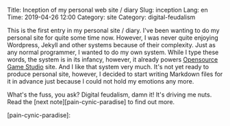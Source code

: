 Title: Inception of my personal web site / diary
Slug: inception
Lang: en
Time: 2019-04-26 12:00
Category: site
Category: digital-feudalism

This is the first entry in my personal site / diary. I've been wanting
to do my personal site for quite some time now. However, I was never quite
enjoying Wordpress, Jekyll and other systems because of their complexity.
Just as any normal programmer, I wanted to do my own system. While
I type these words, the system is in its infancy, however, it already
powers [Opensource Game Studio][ogs] site. And I like that system very much.
It's not yet ready to produce personal site, however, I decided to start
writing Markdown files for it in advance just because I could not hold my
emotions any more.

What's the fuss, you ask? Digital feudalism, damn it! It's driving me nuts. Read
the [next note][pain-cynic-paradise] to find out more.


[ogs]: http://opengamestudio.org
[tag-digital-feudalism]: tag/digital-feudalism.html
[pain-cynic-paradise]: 
